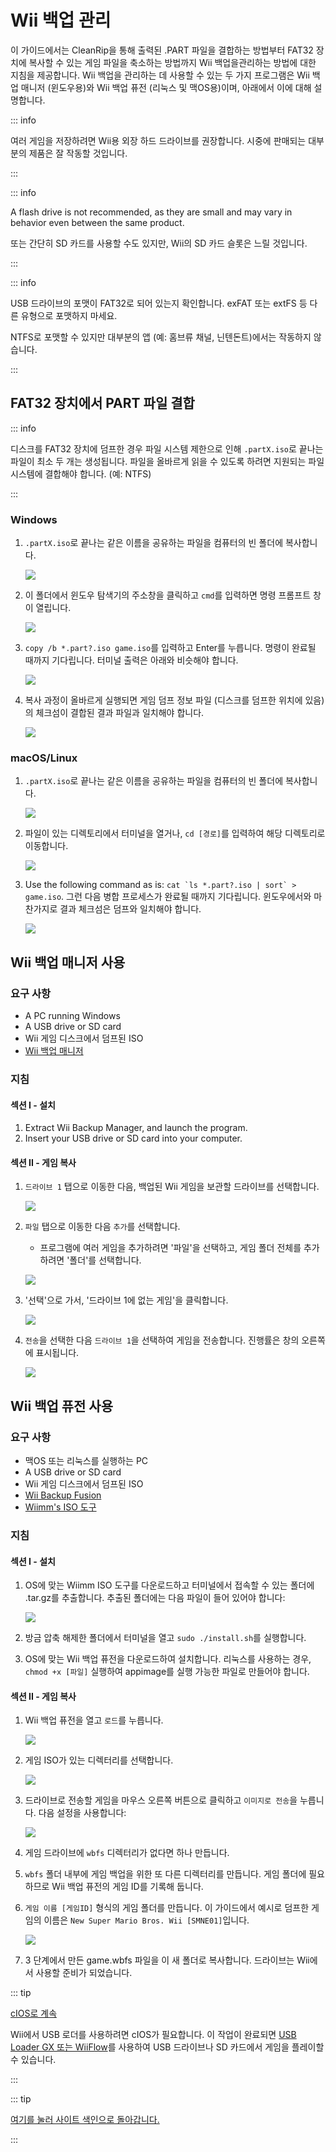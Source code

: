 # Wii 백업 관리

이 가이드에서는 CleanRip을 통해 출력된 .PART 파일을 결합하는 방법부터 FAT32 장치에 복사할 수 있는 게임 파일을 축소하는 방법까지 Wii 백업을 ​​관리하는 방법에 대한 지침을 제공합니다. Wii 백업을 ​​관리하는 데 사용할 수 있는 두 가지 프로그램은 Wii 백업 매니저 (윈도우용)와 Wii 백업 퓨전 (리눅스 및 맥OS용)이며, 아래에서 이에 대해 설명합니다.

::: info

여러 게임을 저장하려면 Wii용 외장 하드 드라이브를 권장합니다. 시중에 판매되는 대부분의 제품은 잘 작동할 것입니다.

:::

::: info

A flash drive is not recommended, as they are small and may vary in behavior even between the same product.

또는 간단히 SD 카드를 사용할 수도 있지만, Wii의 SD 카드 슬롯은 느릴 것입니다.

:::

::: info

USB 드라이브의 포맷이 FAT32로 되어 있는지 확인합니다. exFAT 또는 extFS 등 다른 유형으로 포맷하지 마세요.

NTFS로 포맷할 수 있지만 대부분의 앱 (예: 홈브류 채널, 닌텐돈트)에서는 작동하지 않습니다.

:::

## FAT32 장치에서 PART 파일 결합

::: info

디스크를 FAT32 장치에 덤프한 경우 파일 시스템 제한으로 인해 `.partX.iso`로 끝나는 파일이 최소 두 개는 생성됩니다. 파일을 올바르게 읽을 수 있도록 하려면 지원되는 파일 시스템에 결합해야 합니다. (예: NTFS)

:::

### Windows

1. `.partX.iso`로 끝나는 같은 이름을 공유하는 파일을 컴퓨터의 빈 폴더에 복사합니다.

    ![](/images/desktop-apps/WBM/dumpedpartfiles.png)

2. 이 폴더에서 윈도우 탐색기의 주소창을 클릭하고 `cmd`를 입력하면 명령 프롬프트 창이 열립니다.

    ![](/images/desktop-apps/WBM/opencmd.png)

3. `copy /b *.part?.iso game.iso`를 입력하고 Enter를 누릅니다. 명령이 완료될 때까지 기다립니다. 터미널 출력은 아래와 비슷해야 합니다.

    ![](/images/desktop-apps/WBM/joinpartfiles.png)

4. 복사 과정이 올바르게 실행되면 게임 덤프 정보 파일 (디스크를 덤프한 위치에 있음)의 체크섬이 결합된 결과 파일과 일치해야 합니다.

    ![](/images/desktop-apps/WBM/filemd5.png)

### macOS/Linux

1. `.partX.iso`로 끝나는 같은 이름을 공유하는 파일을 컴퓨터의 빈 폴더에 복사합니다.

    ![](/images/desktop-apps/WBM/dumpedpartfileslinux.png)

2. 파일이 있는 디렉토리에서 터미널을 열거나, `cd [경로]`를 입력하여 해당 디렉토리로 이동합니다.

    ![](/images/desktop-apps/WBM/openterminallinux.png)

3. Use the following command as is: ``cat `ls *.part?.iso | sort` > game.iso``. 그런 다음 병합 프로세스가 완료될 때까지 기다립니다. 윈도우에서와 마찬가지로 결과 체크섬은 덤프와 일치해야 합니다.

    ![](/images/desktop-apps/WBM/mergesuccesslinux.png)

## Wii 백업 매니저 사용

### 요구 사항

- A PC running Windows
- A USB drive or SD card
- Wii 게임 디스크에서 덤프된 ISO
- [Wii 백업 매니저](https://static.wiidatabase.de/Wii-Backup-Manager.zip)

### 지침

#### 섹션 I - 설치

1. Extract Wii Backup Manager, and launch the program.
2. Insert your USB drive or SD card into your computer.

#### 섹션 II - 게임 복사

1. `드라이브 1` 탭으로 이동한 다음, 백업된 Wii 게임을 보관할 드라이브를 선택합니다.

    ![](/images/desktop-apps/WBM/select_drive.png)

2. `파일` 탭으로 이동한 다음 `추가`를 선택합니다.

    - 프로그램에 여러 게임을 추가하려면 '파일'을 선택하고, 게임 폴더 전체를 추가하려면 '폴더'를 선택합니다.

    ![](/images/desktop-apps/WBM/select_games.png)

3. '선택'으로 가서, '드라이브 1에 없는 게임'을 클릭합니다.

    ![](/images/desktop-apps/WBM/select_games2.png)

4. `전송`을 선택한 다음 `드라이브 1`을 선택하여 게임을 전송합니다. 진행률은 창의 오른쪽에 표시됩니다.

    ![](/images/desktop-apps/WBM/transfer_todrive.png)

## Wii 백업 퓨전 사용

### 요구 사항

- 맥OS 또는 리눅스를 실행하는 PC
- A USB drive or SD card
- Wii 게임 디스크에서 덤프된 ISO
- [Wii Backup Fusion](https://github.com/larsenv/Wii-Backup-Fusion/releases)
- [Wiimm's ISO 도구](https://wit.wiimm.de/download.html)

### 지침

#### 섹션 I - 설치

1. OS에 맞는 Wiimm ISO 도구를 다운로드하고 터미널에서 접속할 수 있는 폴더에 .tar.gz를 추출합니다. 추출된 폴더에는 다음 파일이 들어 있어야 합니다:

    ![](/images/desktop-apps/WBM/witinstallfolder.png)

2. 방금 압축 해제한 폴더에서 터미널을 열고 `sudo ./install.sh`를 실행합니다.

3. OS에 맞는 Wii 백업 퓨전을 다운로드하여 설치합니다. 리눅스를 사용하는 경우, `chmod +x [파일]` 실행하여 appimage를 실행 가능한 파일로 만들어야 합니다.

#### 섹션 II - 게임 복사

1. Wii 백업 퓨전을 열고 `로드`를 누릅니다.

    ![](/images/desktop-apps/WBM/loadwbf.png)

2. 게임 ISO가 있는 디렉터리를 선택합니다.

    ![](/images/desktop-apps/WBM/opendirectorywbf.png)

3. 드라이브로 전송할 게임을 마우스 오른쪽 버튼으로 클릭하고 `이미지로 전송`을 누릅니다. 다음 설정을 사용합니다:

    ![](/images/desktop-apps/WBM/settingswbf.png)

4. 게임 드라이브에 `wbfs` 디렉터리가 없다면 하나 만듭니다.

5. `wbfs` 폴더 내부에 게임 백업을 위한 또 다른 디렉터리를 만듭니다. 게임 폴더에 필요하므로 Wii 백업 퓨전의 게임 ID를 기록해 둡니다.

6. `게임 이름 [게임ID]` 형식의 게임 폴더를 만듭니다. 이 가이드에서 예시로 덤프한 게임의 이름은 `New Super Mario Bros. Wii [SMNE01]`입니다.

    ![](/images/desktop-apps/WBM/wbfsname.png)

7. 3 단계에서 만든 game.wbfs 파일을 이 새 폴더로 복사합니다. 드라이브는 Wii에서 사용할 준비가 되었습니다.

::: tip

[cIOS로 계속](cios)

Wii에서 USB 로더를 사용하려면 cIOS가 필요합니다. 이 작업이 완료되면 [USB Loader GX 또는 WiiFlow](wii-loaders)를 사용하여 USB 드라이브나 SD 카드에서 게임을 플레이할 수 있습니다.

:::

::: tip

[여기를 눌러 사이트 색인으로 돌아갑니다.](site-navigation)

:::
